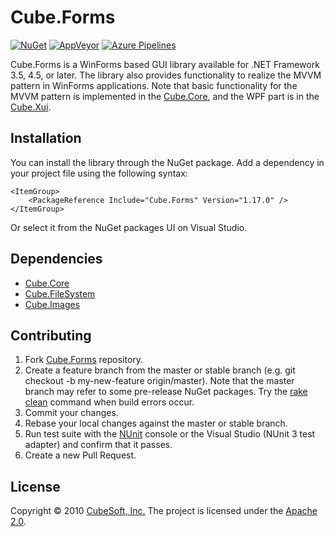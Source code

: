 Cube.Forms
====

[![NuGet](https://img.shields.io/nuget/v/Cube.Forms.svg)](https://www.nuget.org/packages/Cube.Forms/)
[![AppVeyor](https://ci.appveyor.com/api/projects/status/k5a3hpx8q788dpq2?svg=true)](https://ci.appveyor.com/project/clown/cube-forms)
[![Azure Pipelines](https://dev.azure.com/cube-soft-jp/Cube.Forms/_apis/build/status/cube-soft.Cube.Forms?branchName=master)](https://dev.azure.com/cube-soft-jp/Cube.Forms/_build)

Cube.Forms is a WinForms based GUI library available for .NET Framework 3.5, 4.5, or later.
The library also provides functionality to realize the MVVM pattern in WinForms applications.
Note that basic functionality for the MVVM pattern is implemented in the [Cube.Core](https://github.com/cube-soft/Cube.Core), and the WPF part is in the [Cube.Xui](https://github.com/cube-soft/Cube.Xui).


## Installation

You can install the library through the NuGet package.
Add a dependency in your project file using the following syntax:

    <ItemGroup>
        <PackageReference Include="Cube.Forms" Version="1.17.0" />
    </ItemGroup>

Or select it from the NuGet packages UI on Visual Studio.

## Dependencies

* [Cube.Core](https://github.com/cube-soft/Cube.Core)
* [Cube.FileSystem](https://github.com/cube-soft/Cube.FileSystem)
* [Cube.Images](https://github.com/cube-soft/Cube.Images)

## Contributing

1. Fork [Cube.Forms](https://github.com/cube-soft/Cube.Forms/fork) repository.
2. Create a feature branch from the master or stable branch (e.g. git checkout -b my-new-feature origin/master). Note that the master branch may refer to some pre-release NuGet packages. Try the [rake clean](https://github.com/cube-soft/Cube.Forms/blob/master/Rakefile) command when build errors occur.
3. Commit your changes.
4. Rebase your local changes against the master or stable branch.
5. Run test suite with the [NUnit](https://nunit.org/) console or the Visual Studio (NUnit 3 test adapter) and confirm that it passes.
6. Create a new Pull Request.

## License

Copyright © 2010 [CubeSoft, Inc.](https://www.cube-soft.jp/)
The project is licensed under the [Apache 2.0](https://github.com/cube-soft/Cube.Forms/blob/master/License.txt).